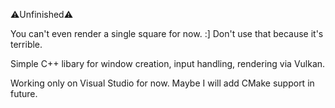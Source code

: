 ⚠️Unfinished⚠️

You can't even render a single square for now. :]
Don't use that because it's terrible.

Simple C++ libary for window creation, input handling, rendering via Vulkan.

Working only on Visual Studio for now.
Maybe I will add CMake support in future.
